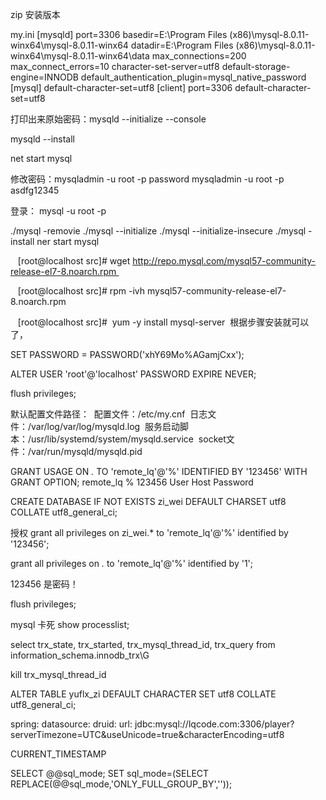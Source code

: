 zip 安装版本

my.ini
	[mysqld]
	port=3306
	basedir=E:\\Program Files (x86)\\mysql-8.0.11-winx64\\mysql-8.0.11-winx64
	datadir=E:\\Program Files (x86)\\mysql-8.0.11-winx64\\mysql-8.0.11-winx64\\data
	max_connections=200
	max_connect_errors=10
	character-set-server=utf8
	default-storage-engine=INNODB
	default_authentication_plugin=mysql_native_password
	[mysql]
	default-character-set=utf8
	[client]
	port=3306
	default-character-set=utf8


打印出来原始密码：mysqld --initialize --console

mysqld --install

net start mysql

修改密码：mysqladmin -u root -p password
mysqladmin -u root -p asdfg12345

登录： mysql -u root -p

./mysql -removie
./mysql --initialize
./mysql --initialize-insecure
./mysql -install
ner start mysql


   [root@localhost src]# wget http://repo.mysql.com/mysql57-community-release-el7-8.noarch.rpm 

   [root@localhost src]# rpm -ivh mysql57-community-release-el7-8.noarch.rpm 

   [root@localhost src]#  yum -y install mysql-server 
根据步骤安装就可以了，


SET PASSWORD = PASSWORD('xhY69Mo%AGamjCxx');

ALTER USER 'root'@'localhost' PASSWORD EXPIRE NEVER;

flush privileges;


默认配置文件路径： 
配置文件：/etc/my.cnf 
日志文件：/var/log/var/log/mysqld.log 
服务启动脚本：/usr/lib/systemd/system/mysqld.service 
socket文件：/var/run/mysqld/mysqld.pid


GRANT USAGE ON *.* TO 'remote_lq'@'%' IDENTIFIED BY '123456' WITH GRANT OPTION;
remote_lq   %   123456
User       Host  Password

CREATE DATABASE IF NOT EXISTS zi_wei DEFAULT CHARSET utf8 COLLATE utf8_general_ci;



授权
grant all privileges on zi_wei.* to 'remote_lq'@'%' identified by '123456';

grant all privileges on *.* to 'remote_lq'@'%' identified by '1';

123456 是密码！

flush privileges;

mysql 卡死
show processlist;

select trx_state, trx_started, trx_mysql_thread_id, trx_query from information_schema.innodb_trx\G

kill trx_mysql_thread_id


ALTER TABLE yuflx_zi DEFAULT CHARACTER SET utf8 COLLATE utf8_general_ci;


spring:
  datasource:
    druid:
      url: jdbc:mysql://lqcode.com:3306/player?serverTimezone=UTC&useUnicode=true&characterEncoding=utf8


CURRENT_TIMESTAMP



SELECT @@sql_mode;
SET sql_mode=(SELECT REPLACE(@@sql_mode,'ONLY_FULL_GROUP_BY',''));
